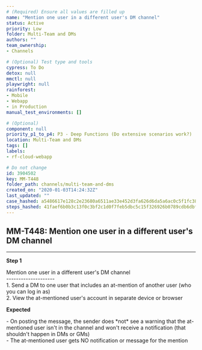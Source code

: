 ```yaml
---
# (Required) Ensure all values are filled up
name: "Mention one user in a different user's DM channel"
status: Active
priority: Low
folder: Multi-Team and DMs
authors: ""
team_ownership: 
- Channels

# (Optional) Test type and tools
cypress: To Do
detox: null
mmctl: null
playwright: null
rainforest: 
- Mobile
- Webapp
- in Production
manual_test_environments: []

# (Optional)
component: null
priority_p1_to_p4: P3 - Deep Functions (Do extensive scenarios work?)
location: Multi-Team and DMs
tags: []
labels: 
- rf-cloud-webapp

# Do not change
id: 3904502
key: MM-T448
folder_path: channels/multi-team-and-dms
created_on: "2020-01-03T14:24:32Z"
last_updated: ""
case_hashed: a5486617e128c2e23680a6511ae33e452d3fa626d6da5a6ac0c5f1fc38b1dac7c4bc6c7256e650ec48cc707b9b1b65ce
steps_hashed: 41faef6b0b3c13f0c3bf2c1d0f7feb5dbc5c15f326926b0789cdb6dbf20dedf66743b45ca069c5e8535d5f7114e64fd0
---
```


## MM-T448: Mention one user in a different user's DM channel

---

**Step 1**

Mention one user in a different user's DM channel\
\--------------------\
1\. Send a DM to one user that includes an at-mention of another user (who you can log in as)\
2\. View the at-mentioned user's account in separate device or browser

**Expected**

\- On posting the message, the sender does \*not\* see a warning that the at-mentioned user isn't in the channel and won't receive a notification (that shouldn't happen in DMs or GMs)\
\- The at-mentioned user gets NO notification or message for the mention
